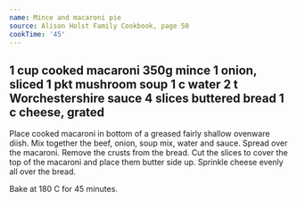 ```yaml
---
name: Mince and macaroni pie
source: Alison Holst Family Cookbook, page 50
cookTime: '45'
---
```

1 cup cooked macaroni
350g mince
1 onion, sliced
1 pkt mushroom soup
1 c water
2 t Worchestershire sauce
4 slices buttered bread
1 c cheese, grated
---
Place cooked macaroni in bottom of a greased fairly shallow ovenware diish.  Mix together the beef, onion, soup mix, water and sauce.  Spread over the macaroni.  Remove the crusts from the bread.  Cut the slices to cover the top of the macaroni and place them butter side up.  Sprinkle cheese evenly all over the bread.  

Bake at 180 C for 45 minutes.

